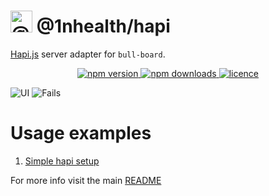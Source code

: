# <img alt="@1nhealth" src="https://raw.githubusercontent.com/felixmosh/bull-board/master/packages/ui/src/static/images/logo.svg" width="35px" /> @1nhealth/hapi 

[Hapi.js](https://hapi.dev/) server adapter for `bull-board`.

<p align="center">
  <a href="https://www.npmjs.com/package/@1nhealth/hapi">
    <img alt="npm version" src="https://img.shields.io/npm/v/@1nhealth/hapi">
  </a>
  <a href="https://www.npmjs.com/package/bull-board">
    <img alt="npm downloads" src="https://img.shields.io/npm/dw/bull-board">
  </a>
  <a href="https://github.com/vcapretz/bull-board/blob/master/LICENSE">
    <img alt="licence" src="https://img.shields.io/github/license/vcapretz/bull-board">
  </a>
<p>

![UI](https://raw.githubusercontent.com/felixmosh/bull-board/master/screenshots/shot.png)
![Fails](https://raw.githubusercontent.com/felixmosh/bull-board/master/screenshots/fails.png)

# Usage examples
1. [Simple hapi setup](https://github.com/felixmosh/bull-board/tree/master/examples/with-hapi)

For more info visit the main [README](https://github.com/felixmosh/bull-board#readme)
